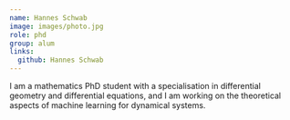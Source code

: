 ```yaml
---
name: Hannes Schwab
image: images/photo.jpg
role: phd
group: alum
links:
  github: Hannes Schwab
---
```


I am a mathematics PhD student with a specialisation in differential geometry and differential equations, and I am working on the theoretical aspects of machine learning for dynamical systems.

